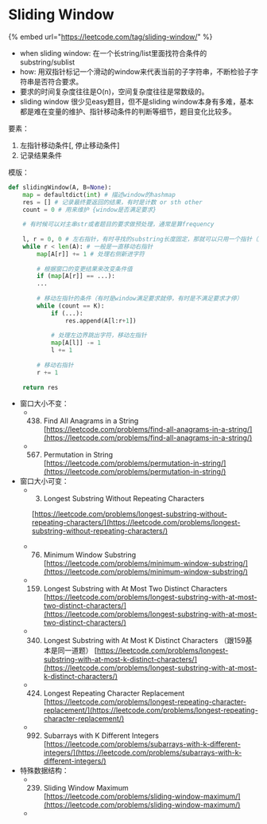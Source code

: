 # Sliding Window

{% embed url="https://leetcode.com/tag/sliding-window/" %}

* when sliding window: 在一个长string/list里面找符合条件的substring/sublist
* how: 用双指针标记一个滑动的window来代表当前的子字符串，不断检验子字符串是否符合要求。
* 要求的时间复杂度往往是O\(n\)，空间复杂度往往是常数级的。
* sliding window 很少见easy题目，但不是sliding window本身有多难，基本都是难在变量的维护、指针移动条件的判断等细节，题目变化比较多。

要素：

1. 左指针移动条件\[, 停止移动条件\]
2. 记录结果条件

模版：

```python
def slidingWindow(A, B=None):
    map = defaultdict(int) # 描述window的hashmap
    res = [] # 记录最终要返回的结果，有时是计数 or sth other
    count = 0 # 用来维护 {window是否满足要求}
    
    # 有时候可以对主串str或者题目的要求做预处理，通常是算frequency
    
    l, r = 0, 0 # 左右指针，有时寻找的substring长度固定，那就可以只用一个指针（隐式双指针）
    while r < len(A): # 一般是一直移动右指针
        map[A[r]] += 1 # 处理右侧新进字符
        
        # 根据窗口的变更结果来改变条件值
        if (map[A[r]] == ...):
        ...
         
        # 移动左指针的条件（有时是window满足要求就停，有时是不满足要求才停）
        while (count == K):
            if (...):
                res.append(A[l:r+1])
            
            # 处理左边界跳出字符，移动左指针    
            map[A[l]] -= 1
            l += 1
        
        # 移动右指针
        r += 1
     
    return res
```

* 窗口大小不变：
  * 438. Find All Anagrams in a String [https://leetcode.com/problems/find-all-anagrams-in-a-string/](https://leetcode.com/problems/find-all-anagrams-in-a-string/)
  * 567. Permutation in String [https://leetcode.com/problems/permutation-in-string/](https://leetcode.com/problems/permutation-in-string/)
* 窗口大小可变：
  * 3. Longest Substring Without Repeating Characters

    [https://leetcode.com/problems/longest-substring-without-repeating-characters/](https://leetcode.com/problems/longest-substring-without-repeating-characters/)

  * 76. Minimum Window Substring [https://leetcode.com/problems/minimum-window-substring/](https://leetcode.com/problems/minimum-window-substring/)
  * 159. Longest Substring with At Most Two Distinct Characters [https://leetcode.com/problems/longest-substring-with-at-most-two-distinct-characters/](https://leetcode.com/problems/longest-substring-with-at-most-two-distinct-characters/)
  * 340. Longest Substring with At Most K Distinct Characters （跟159基本是同一道题） [https://leetcode.com/problems/longest-substring-with-at-most-k-distinct-characters/](https://leetcode.com/problems/longest-substring-with-at-most-k-distinct-characters/)
  * 424. Longest Repeating Character Replacement [https://leetcode.com/problems/longest-repeating-character-replacement/](https://leetcode.com/problems/longest-repeating-character-replacement/)
  * 992. Subarrays with K Different Integers [https://leetcode.com/problems/subarrays-with-k-different-integers/](https://leetcode.com/problems/subarrays-with-k-different-integers/)
* 特殊数据结构：
  * 239. Sliding Window Maximum [https://leetcode.com/problems/sliding-window-maximum/](https://leetcode.com/problems/sliding-window-maximum/)
  * 

